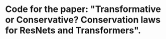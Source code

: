 # Code for the paper: "Transformative or Conservative? Conservation laws for ResNets and Transformers".
